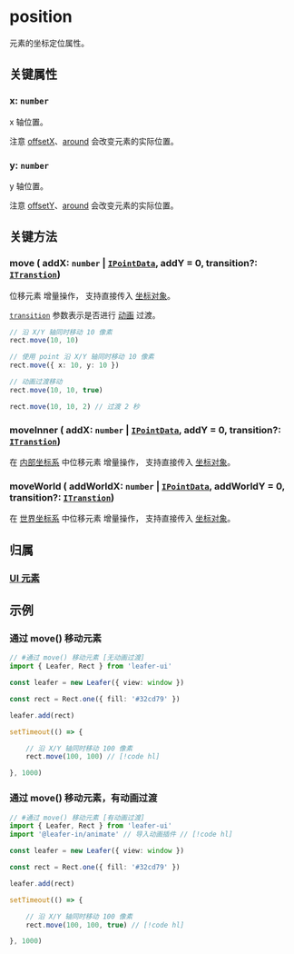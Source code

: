 # position

元素的坐标定位属性。

## 关键属性

### x: `number`

x 轴位置。

注意 [offsetX](/reference/UI/offset.md)、[around](/reference/UI/around.md) 会改变元素的实际位置。

### y: `number`

y 轴位置。

注意 [offsetY](/reference/UI/offset.md)、[around](/reference/UI/around.md) 会改变元素的实际位置。

## 关键方法

### move ( addX: `number` | [`IPointData`](../interface/math/Math#ipointdata), addY = 0, transition?: [`ITranstion`](/reference/UI/transition.md#transition-itranstion))

位移元素 <badge>增量操作</badge>， 支持直接传入 [坐标对象](/reference/interface/math/Math.md#ipointdata)。

[`transition`](/reference/UI/transition.md#transition-itranstion) 参数表示是否进行 [动画](/guide/plugin/animate.md) 过渡。

```ts
// 沿 X/Y 轴同时移动 10 像素
rect.move(10, 10)

// 使用 point 沿 X/Y 轴同时移动 10 像素
rect.move({ x: 10, y: 10 })

// 动画过渡移动
rect.move(10, 10, true)

rect.move(10, 10, 2) // 过渡 2 秒
```

### moveInner ( addX: `number` | [`IPointData`](../interface/math/Math#ipointdata), addY = 0, transition?: [`ITranstion`](/reference/UI/transition.md#transition-itranstion))

在 [内部坐标系](/guide/advanced/coordinate.md) 中位移元素 <badge>增量操作</badge>， 支持直接传入 [坐标对象](/reference/interface/math/Math.md#ipointdata)。

### moveWorld ( addWorldX: `number` | [`IPointData`](../interface/math/Math#ipointdata), addWorldY = 0, transition?: [`ITranstion`](/reference/UI/transition.md#transition-itranstion))

在 [世界坐标系](/guide/advanced/coordinate.md#world-世界坐标系) 中位移元素 <badge>增量操作</badge>， 支持直接传入 [坐标对象](/reference/interface/math/Math.md#ipointdata)。

## 归属

### [UI 元素](/reference/display/UI.md)

## 示例

### 通过 move() 移动元素

```ts
// #通过 move() 移动元素 [无动画过渡]
import { Leafer, Rect } from 'leafer-ui'

const leafer = new Leafer({ view: window })

const rect = Rect.one({ fill: '#32cd79' })

leafer.add(rect)

setTimeout(() => {

    // 沿 X/Y 轴同时移动 100 像素
    rect.move(100, 100) // [!code hl]

}, 1000)
```

### 通过 move() 移动元素，有动画过渡

```ts
// #通过 move() 移动元素 [有动画过渡]
import { Leafer, Rect } from 'leafer-ui'
import '@leafer-in/animate' // 导入动画插件 // [!code hl] 

const leafer = new Leafer({ view: window })

const rect = Rect.one({ fill: '#32cd79' })

leafer.add(rect)

setTimeout(() => {

    // 沿 X/Y 轴同时移动 100 像素
    rect.move(100, 100, true) // [!code hl]

}, 1000)
```
